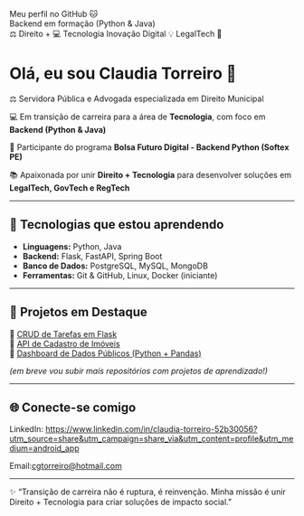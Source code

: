 Meu perfil no GitHub 🐱          
Backend em formação (Python & Java)      
⚖️ Direito + 💻 Tecnologia Inovação Digital 💡 LegalTech 🚀

# Olá, eu sou Claudia Torreiro 👋  

⚖️ Servidora Pública e Advogada especializada em Direito Municipal

💻 Em transição de carreira para a área de **Tecnologia**, com foco em **Backend (Python & Java)**

🚀 Participante do programa **Bolsa Futuro Digital - Backend Python (Softex PE)**  

📚 Apaixonada por unir **Direito + Tecnologia** para desenvolver soluções em **LegalTech, GovTech e RegTech**  

---

## 🚀 Tecnologias que estou aprendendo
- **Linguagens:** Python, Java  
- **Backend:** Flask, FastAPI, Spring Boot  
- **Banco de Dados:** PostgreSQL, MySQL, MongoDB  
- **Ferramentas:** Git & GitHub, Linux, Docker (iniciante)  

---

## 📂 Projetos em Destaque
🔹 [CRUD de Tarefas em Flask](#)  
🔹 [API de Cadastro de Imóveis](#)  
🔹 [Dashboard de Dados Públicos (Python + Pandas)](#)  

*(em breve vou subir mais repositórios com projetos de aprendizado!)*

---

## 🌐 Conecte-se comigo
LinkedIn:
https://www.linkedin.com/in/claudia-torreiro-52b30056?utm_source=share&utm_campaign=share_via&utm_content=profile&utm_medium=android_app
  
Email:cgtorreiro@hotmail.com 

---

✨ “Transição de carreira não é ruptura, é reinvenção. Minha missão é unir Direito + Tecnologia para criar soluções de impacto social.”
